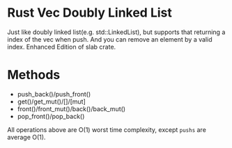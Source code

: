 # Rust Vec Doubly Linked List
Just like doubly linked list(e.g. std::LinkedList), but supports that returning a index of the vec when push. And you can remove an element by a valid index.
Enhanced Edition of slab crate.

# Methods
- push_back()/push_front()
- get()/get_mut()/\[]/\[mut]
- front()/front_mut()/back()/back_mut()
- pop_front()/pop_back()

All operations above are O(1) worst time complexity, except `pushs` are average O(1).